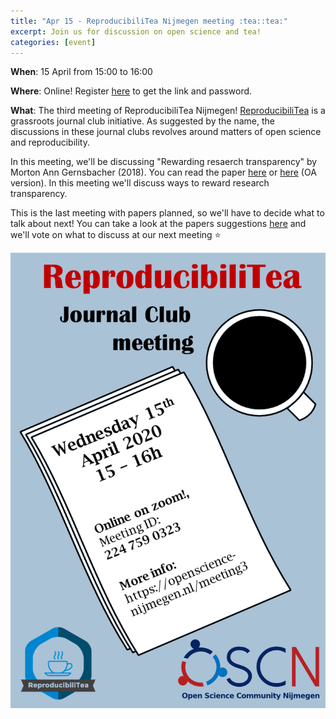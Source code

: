 ```yaml
---
title: "Apr 15 - ReproducibiliTea Nijmegen meeting :tea::tea:"
excerpt: Join us for discussion on open science and tea!
categories: [event]
---
```


**When**: 15 April from 15:00 to 16:00

**Where**: Online! Register [here](https://forms.gle/pBzFWpred2fVFsqRA) to get the link and password.

**What**: The third meeting of ReproducibiliTea Nijmegen!
[ReproducibiliTea](https://reproducibilitea.org/) is a grassroots journal club initiative.
As suggested by the name, the discussions in these journal clubs revolves around matters of open science and reproducibility.

In this meeting, we'll be discussing "Rewarding resaerch transparency" by Morton Ann Gernsbacher (2018).
You can read the paper [here](https://doi.org/10.1016/j.tics.2018.07.002) or [here](https://www.ncbi.nlm.nih.gov/pmc/articles/PMC6195839/) (OA version).
In this meeting we'll discuss ways to reward research transparency.

This is the last meeting with papers planned, so we'll have to decide what to talk about next!
You can take a look at the papers suggestions [here](https://docs.google.com/spreadsheets/d/1efHsgzEu9OqKNRk9EARDNL3gBfsPNRgbdt7-PhfWS-U/edit#gid=0) and we'll vote on what to discuss at our next meeting :star:

![flyer](../assets//images//reproTea_flyer_meeting3.png)
